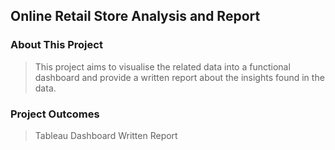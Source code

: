 ## Online Retail Store Analysis and Report

### About This Project
> This project aims to visualise the related data into a functional dashboard and provide a written report about the insights found in the data. 

### Project Outcomes
> Tableau Dashboard
> Written Report 

